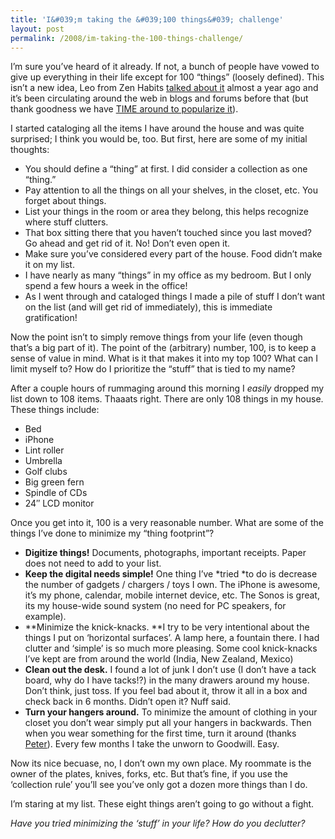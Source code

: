 ```yaml
---
title: 'I&#039;m taking the &#039;100 things&#039; challenge'
layout: post
permalink: /2008/im-taking-the-100-things-challenge/
---
```

[<img style="float: left;" src="http://farm1.static.flickr.com/3/3825537_9167e2534b_m.jpg" alt="" />][1] I&#8217;m sure you&#8217;ve heard of it already. If not, a bunch of people have vowed to give up everything in their life except for 100 &#8220;things&#8221; (loosely defined). This isn&#8217;t a new idea, Leo from Zen Habits [talked about it][2] almost a year ago and it&#8217;s been circulating around the web in blogs and forums before that (but thank goodness we have [TIME around to popularize it][3]).

I started cataloging all the items I have around the house and was quite surprised; I think you would be, too. But first, here are some of my initial thoughts:

*   You should define a &#8220;thing&#8221; at first. I did consider a collection as one &#8220;thing.&#8221;
*   Pay attention to all the things on all your shelves, in the closet, etc. You forget about things.
*   List your things in the room or area they belong, this helps recognize where stuff clutters.
*   That box sitting there that you haven&#8217;t touched since you last moved? Go ahead and get rid of it. No! Don&#8217;t even open it.
*   Make sure you&#8217;ve considered every part of the house. Food didn&#8217;t make it on my list.
*   I have nearly as many &#8220;things&#8221; in my office as my bedroom. But I only spend a few hours a week in the office!
*   As I went through and cataloged things I made a pile of stuff I don&#8217;t want on the list (and will get rid of immediately), this is immediate gratification!

Now the point isn&#8217;t to simply remove things from your life (even though that&#8217;s a big part of it). The point of the (arbitrary) number, 100, is to keep a sense of value in mind. What is it that makes it into my top 100? What can I limit myself to? How do I prioritize the &#8220;stuff&#8221; that is tied to my name?

After a couple hours of rummaging around this morning I *easily* dropped my list down to 108 items. Thaaats right. There are only 108 things in my house. These things include:

*   Bed
*   iPhone
*   Lint roller
*   Umbrella
*   Golf clubs
*   Big green fern
*   Spindle of CDs
*   24&#8243; LCD monitor

[<img style="float: right;" src="http://farm1.static.flickr.com/62/167212709_ce34762e57_m.jpg" alt="" />][4]Once you get into it, 100 is a very reasonable number. What are some of the things I&#8217;ve done to minimize my &#8220;thing footprint&#8221;?

*   **Digitize things!** Documents, photographs, important receipts. Paper does not need to add to your list.
*   **Keep the digital needs simple!** One thing I&#8217;ve *tried *to do is decrease the number of gadgets / chargers / toys I own. The iPhone is awesome, it&#8217;s my phone, calendar, mobile internet device, etc. The Sonos is great, its my house-wide sound system (no need for PC speakers, for example).
*   **Minimize the knick-knacks. **I try to be very intentional about the things I put on &#8216;horizontal surfaces&#8217;. A lamp here, a fountain there. I had clutter and &#8216;simple&#8217; is so much more pleasing. Some cool knick-knacks I&#8217;ve kept are from around the world (India, New Zealand, Mexico)
*   **Clean out the desk.** I found a lot of junk I don&#8217;t use (I don&#8217;t have a tack board, why do I have tacks!?) in the many drawers around my house. Don&#8217;t think, just toss. If you feel bad about it, throw it all in a box and check back in 6 months. Didn&#8217;t open it? Nuff said.
*   **Turn your hangers around.** To minimize the amount of clothing in your closet you don&#8217;t wear simply put all your hangers in backwards. Then when you wear something for the first time, turn it around (thanks [Peter][5]). Every few months I take the unworn to Goodwill. Easy.

Now its nice becuase, no, I don&#8217;t own my own place. My roommate is the owner of the plates, knives, forks, etc. But that&#8217;s fine, if you use the &#8216;collection rule&#8217; you&#8217;ll see you&#8217;ve only got a dozen more things than I do.

I&#8217;m staring at my list. These eight things aren&#8217;t going to go without a fight.

*Have you tried minimizing the &#8216;stuff&#8217; in your life? How do you declutter?*

 [1]: http://flickr.com/photos/83476873@N00/3825537 "Jealousy"
 [2]: http://zenhabits.net/2007/09/minimalist-fun-the-100-things-challenge/ "Minimalist Fun: The 100 Things Challenge"
 [3]: http://www.time.com/time/magazine/article/0,9171,1812048,00.html "How to Live With Just 100 Things"
 [4]: http://flickr.com/photos/49143508@N00/167212709
 [5]: http://tlc.discovery.com/fansites/cleansweep/bio/bio_07.html